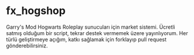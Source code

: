 # fx_hogshop
 Garry's Mod Hogwarts Roleplay sunucuları için market sistemi. Ücretli satmış olduğum bir script, tekrar destek vermemek üzere yayınlıyorum. Her türlü geliştirmeye açığım, katkı sağlamak için forklayıp pull request gönderebilirsiniz.
